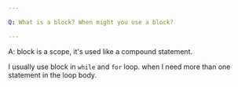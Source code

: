 ```yaml
---

Q: What is a block? When might you use a block?

---
```


A: block is a scope, it's used like a compound statement.

I usually use block in `while` and `for` loop. when I need more than one statement in the loop body.